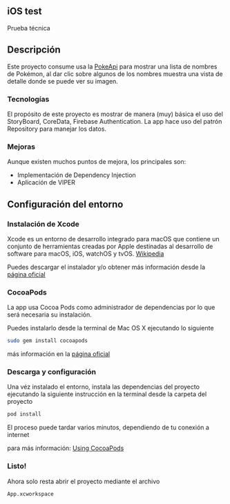 ## iOS test
Prueba técnica

## Descripción
Este proyecto consume usa la [PokeApi](https://pokeapi.co/) para mostrar
una lista de nombres de Pokémon, al dar clic sobre algunos de los nombres
muestra una vista de detalle donde se puede ver su imagen.


### Tecnologías
El propósito de este proyecto es mostrar de manera (muy) básica
el uso del StoryBoard, CoreData, Firebase Authentication. La app
hace uso del patrón Repository para manejar los datos.

### Mejoras
Aunque existen muchos puntos de mejora, los principales son:
- Implementación de Dependency Injection
- Aplicación de VIPER 

## Configuración del entorno

### Instalación de Xcode
Xcode es un entorno de desarrollo integrado para macOS que contiene un conjunto de herramientas creadas por
Apple destinadas al desarrollo de software para macOS, iOS, watchOS y tvOS. [Wikipedia](https://es.wikipedia.org/wiki/Xcode)

Puedes descargar el instalador y/o obtener más información desde la [página oficial](https://developer.apple.com/xcode/)

### CocoaPods
La app usa Cocoa Pods como administrador de dependencias por lo que será necesaria su instalación.

Puedes instalarlo desde la terminal de Mac OS X ejecutando lo siguiente

```sh
sudo gem install cocoapods
```

más información en la [página oficial](https://guides.cocoapods.org/using/getting-started.html#getting-started)

### Descarga y configuración
Una véz instalado el entorno, instala las dependencias del proyecto ejecutando la siguiente instrucción en la terminal desde la carpeta del proyecto

```sh
pod install
```
El proceso puede tardar varios minutos, dependiendo de tu conexión a internet

para más información: [Using CocoaPods](https://guides.cocoapods.org/using/using-cocoapods.html)

### Listo!

Ahora solo resta abrir el proyecto mediante el archivo

```sh
App.xcworkspace
```



